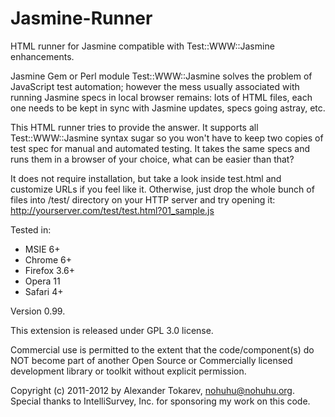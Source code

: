 Jasmine-Runner
==============

HTML runner for Jasmine compatible with Test::WWW::Jasmine
enhancements.

Jasmine Gem or Perl module Test::WWW::Jasmine solves the problem of
JavaScript test automation; however the mess usually associated with
running Jasmine specs in local browser remains: lots of HTML files,
each one needs to be kept in sync with Jasmine updates, specs going
astray, etc.

This HTML runner tries to provide the answer. It supports all
Test::WWW::Jasmine syntax sugar so you won't have to keep two copies of
test spec for manual and automated testing. It takes the same specs
and runs them in a browser of your choice, what can be easier than that?

It does not require installation, but take a look inside test.html
and customize URLs if you feel like it. Otherwise, just drop the whole
bunch of files into /test/ directory on your HTTP server and try opening
it: http://yourserver.com/test/test.html?01_sample.js

Tested in:

- MSIE 6+
- Chrome 6+
- Firefox 3.6+
- Opera 11
- Safari 4+

Version 0.99.

This extension is released under GPL 3.0 license.

Commercial use is permitted to the extent that the code/component(s) do
NOT become part of another Open Source or Commercially licensed development
library or toolkit without explicit permission.

Copyright (c) 2011-2012 by Alexander Tokarev, <nohuhu@nohuhu.org>.
Special thanks to IntelliSurvey, Inc. for sponsoring my work on this code.
